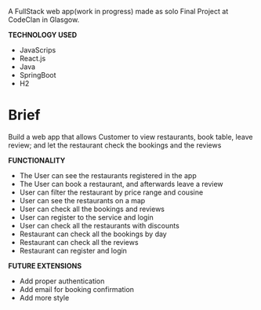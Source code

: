 A FullStack web app(work in progress) made as solo Final Project at CodeClan in Glasgow.

**TECHNOLOGY USED**
- JavaScrips
- React.js
- Java
- SpringBoot
- H2


# Brief
Build a web app that allows Customer to view restaurants, book table, leave review; and let the restaurant check the bookings and the reviews

**FUNCTIONALITY**
- The User can see the restaurants registered in the app
- The User can book a restaurant, and afterwards leave a review
- User can filter the restaurant by price range and cousine
- User can see the restaurants on a map
- User can check all the bookings and reviews
- User can register to the service and login
- User can check all the restaurants with discounts
- Restaurant can check all the bookings by day
- Restaurant can check all the reviews
- Restaurant can register and login


**FUTURE EXTENSIONS**
- Add proper authentication
- Add email for booking confirmation
- Add more style
